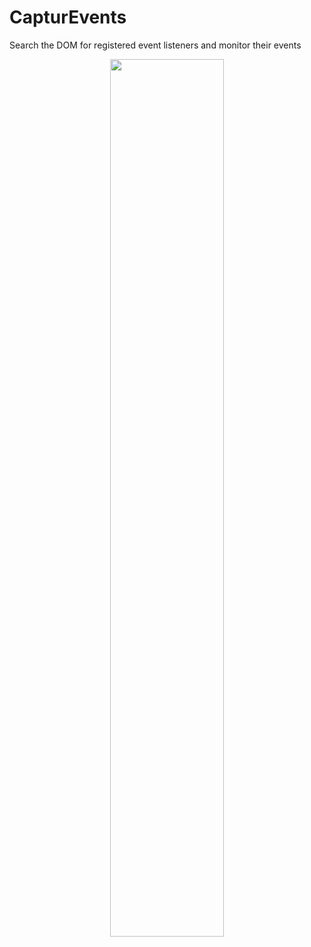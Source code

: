 # CapturEvents

Search the DOM for registered event listeners and monitor their events

<div align="center">
    <img src="https://ooo.bluefox.ooo/media/Demo/v1.0/capturevents1.png" width="60%">
</div>
